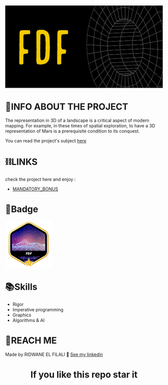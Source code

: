 ![image](https://github.com/RIDWANE-EL-FILALI/FDF/blob/master/img/My%20project-2.png)

# 👤INFO ABOUT THE PROJECT
The representation in 3D of a landscape is a critical aspect of modern mapping. For
example, in these times of spatial exploration, to have a 3D representation of Mars is a
prerequisite condition to its conquest.

You can read the project's subject [here](https://github.com/RIDWANE-EL-FILALI/FDF/blob/master/en.subject.pdf)

# ⛓️LINKS
check the project here and enjoy :
* [MANDATORY_BONUS](https://github.com/RIDWANE-EL-FILALI/FDF/tree/master/mandatory_bonus)

# 🥇Badge
![image](https://github.com/RIDWANE-EL-FILALI/42_badges_1337/blob/master/fdfm.png)

# 📚Skills
* Rigor
* Imperative programming
* Graphics
* Algorithms & AI

# 📱REACH ME
Made by RIDWANE EL FILALI 👋 [See my linkedin](https://www.linkedin.com/in/ridwane-elfilali-0ab7aa253/)

<p align="center">
<h1 align="center"><strong>If you like this repo star it</strong></h1>
</p>
